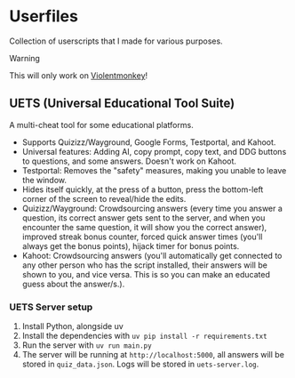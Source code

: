 # Userfiles
Collection of userscripts that I made for various purposes.

> [!WARNING]
> This will only work on [Violentmonkey](https://addons.mozilla.org/en-US/firefox/addon/violentmonkey/)!

## UETS (Universal Educational Tool Suite)
A multi-cheat tool for some educational platforms.
- Supports Quizizz/Wayground, Google Forms, Testportal, and Kahoot.
- Universal features: Adding AI, copy prompt, copy text, and DDG buttons to questions, and some answers. Doesn't work on Kahoot.
- Testportal: Removes the "safety" measures, making you unable to leave the window.
- Hides itself quickly, at the press of a button, press the bottom-left corner of the screen to reveal/hide the edits.
- Quizizz/Wayground: Crowdsourcing answers (every time you answer a question, its correct answer gets sent to the server, and when you encounter the same question, it will show you the correct answer), improved streak bonus counter, forced quick answer times (you'll always get the bonus points), hijack timer for bonus points.
- Kahoot: Crowdsourcing answers (you'll automatically get connected to any other person who has the script installed, their answers will be shown to you, and vice versa. This is so you can make an educated guess about the answer/s.).

### UETS Server setup
1. Install Python, alongside uv
2. Install the dependencies with `uv pip install -r requirements.txt`
3. Run the server with `uv run main.py`
4. The server will be running at `http://localhost:5000`, all answers will be stored in `quiz_data.json`. Logs will be stored in `uets-server.log`.